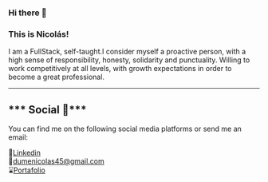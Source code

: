 ### Hi there 👋 
### This is Nicolás!

<p>I am a FullStack, self-taught.I consider myself a proactive person, with a high sense of responsibility, honesty, solidarity and punctuality. Willing to work competitively at all levels, with growth expectations in order to become a great professional.</p>

<hr>
<h2>*** 
Social 📱*** </h2> 


You can find me on the following social media platforms or send me an email:
<br>


👔<a href="https://www.linkedin.com/in/nicol%C3%A1s-dume-11b652185/">Linkedin</a>
<br>
📩<a href="#">dumenicolas45@gmail.com</a>
<br>
⌛<a href="https://vercel.com/nicod12s-projects/nicolas-dume">Portafolio</a>

